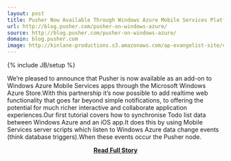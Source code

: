 ```yaml
---
layout: post
title: Pusher Now Available Through Windows Azure Mobile Services Platform
url: http://blog.pusher.com/pusher-on-windows-azure/
source: http://blog.pusher.com/pusher-on-windows-azure/
domain: blog.pusher.com
image: http://kinlane-productions.s3.amazonaws.com/ap-evangelist-site/curated/screenshots/9352_api500_com.png
---
```

{% include JB/setup %}<p>We’re pleased to announce that Pusher is now available as an add-on to Windows Azure Mobile Services apps through the Microsoft Windows Azure Store.With this partnership it’s now possible to add realtime web functionality that goes far beyond simple notifications, to offering the potential for much richer interactive and collaborate application experiences.Our first tutorial covers how to synchronise Todo list data between Windows Azure and an iOS app.It does this by using Mobile Services server scripts which listen to Windows Azure data change events (think database triggers).When these events occur the Pusher node.</p>
<center><p><a href="http://blog.pusher.com/pusher-on-windows-azure/" style='padding:25px; font-sze:18px; font-weight: bold;'>Read Full Story</a></p></center>
